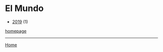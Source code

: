 # El Mundo

  * [2019](./el-mundo-2019.md) (1)

[homepage](https://www.elmundo.es/)

----

[Home](../index.md)
